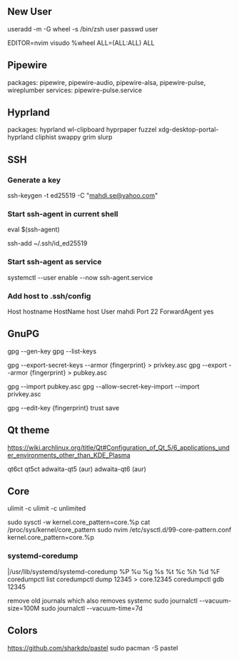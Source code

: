 ## New User

useradd -m -G wheel -s /bin/zsh user
passwd user

EDITOR=nvim visudo
%wheel ALL=(ALL:ALL) ALL

## Pipewire

packages: pipewire, pipewire-audio, pipewire-alsa, pipewire-pulse, wireplumber
services: pipewire-pulse.service

## Hyprland

packages: hyprland wl-clipboard hyprpaper fuzzel xdg-desktop-portal-hyprland cliphist swappy grim slurp

## SSH

### Generate a key

ssh-keygen -t ed25519 -C "mahdi.se@yahoo.com"

### Start ssh-agent in current shell

eval $(ssh-agent)

ssh-add ~/.ssh/id_ed25519

### Start ssh-agent as service

systemctl --user enable --now ssh-agent.service

### Add host to .ssh/config

Host hostname
HostName host
User mahdi
Port 22
ForwardAgent yes

## GnuPG

gpg --gen-key
gpg --list-keys

gpg --export-secret-keys --armor {fingerprint} > privkey.asc
gpg --export --armor {fingerprint} > pubkey.asc

gpg --import pubkey.asc
gpg --allow-secret-key-import --import privkey.asc

gpg --edit-key {fingerprint}
trust
save

## Qt theme

https://wiki.archlinux.org/title/Qt#Configuration_of_Qt_5/6_applications_under_environments_other_than_KDE_Plasma

qt6ct
qt5ct
adwaita-qt5 (aur)
adwaita-qt6 (aur)

## Core

ulimit -c
ulimit -c unlimited

sudo sysctl -w kernel.core_pattern=core.%p
cat /proc/sys/kernel/core_pattern
sudo nvim /etc/sysctl.d/99-core-pattern.conf
kernel.core_pattern=core.%p

### systemd-coredump

|/usr/lib/systemd/systemd-coredump %P %u %g %s %t %c %h %d %F
coredumpctl list
coredumpctl dump 12345 > core.12345
coredumpctl gdb 12345

remove old journals which also removes systemc
sudo journalctl --vacuum-size=100M
sudo journalctl --vacuum-time=7d

## Colors

https://github.com/sharkdp/pastel
sudo pacman -S pastel
